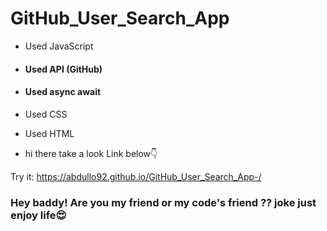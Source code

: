 # GitHub_User_Search_App

- Used JavaScript
- #### Used API (GitHub)
- #### Used async await 
- Used CSS
- Used HTML
 
- hi there take a look Link below👇

Try it: https://abdullo92.github.io/GitHub_User_Search_App-/
### Hey baddy! Are you my friend or my code's friend ?? joke just enjoy life😍



